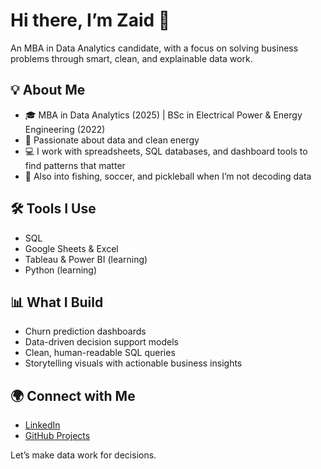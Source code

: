 # Hi there, I’m Zaid 👋

An MBA in Data Analytics candidate, with a focus on solving business problems through smart, clean, and explainable data work.

## 💡 About Me

- 🎓 MBA in Data Analytics (2025) | BSc in Electrical Power & Energy Engineering (2022)
- 🎯 Passionate about data and clean energy
- 💻 I work with spreadsheets, SQL databases, and dashboard tools to find patterns that matter
- 🎣 Also into fishing, soccer, and pickleball when I’m not decoding data

## 🛠 Tools I Use

- SQL
- Google Sheets & Excel
- Tableau & Power BI (learning)
- Python (learning)

## 📊 What I Build

- Churn prediction dashboards  
- Data-driven decision support models  
- Clean, human-readable SQL queries  
- Storytelling visuals with actionable business insights  

## 🌍 Connect with Me

- [LinkedIn]([https://www.linkedin.com/in/your-link](https://www.linkedin.com/in/zaid-alfaddagh/))
- [GitHub Projects](https://github.com/zaidfdgh)

Let’s make data work for decisions.
